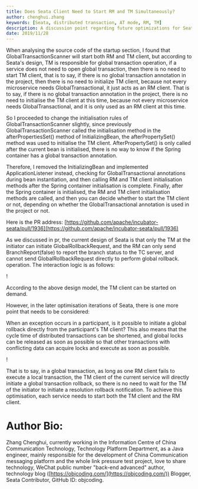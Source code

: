 ```yaml
---
title: Does Seata Client Need to Start RM and TM Simultaneously?
author: chenghui.zhang
keywords: [Seata, distributed transaction, AT mode, RM, TM]
description: A discussion point regarding future optimizations for Seata
date: 2019/11/28
---
```


When analysing the source code of the startup section, I found that GlobalTransactionScanner will start both RM and TM client, but according to Seata's design, TM is responsible for global transaction operation, if a service does not need to open global transaction, then there is no need to start TM client, that is to say, if there is no global transaction annotation in the project, then there is no need to initialize TM client, because not every microservice needs GlobalTransactional, it just acts as an RM client. That is to say, if there is no global transaction annotation in the project, there is no need to initialise the TM client at this time, because not every microservice needs GlobalTransactional, and it is only used as an RM client at this time.


So I proceeded to change the initialisation rules of GlobalTransactionScanner slightly, since previously GlobalTransactionScanner called the initialisation method in the afterPropertiesSet() method of InitializingBean, the afterPropertySet() method was used to initialise the TM client. AfterPropertySet() is only called after the current bean is initialised, there is no way to know if the Spring container has a global transaction annotation.

Therefore, I removed the InitializingBean and implemented ApplicationListener instead, checking for GlobalTransactional annotations during bean instantiation, and then calling RM and TM client initialisation methods after the Spring container initialisation is complete. Finally, after the Spring container is initialised, the RM and TM client initialisation methods are called, and then you can decide whether to start the TM client or not, depending on whether the GlobalTransactional annotation is used in the project or not.

Here is the PR address: [https://github.com/apache/incubator-seata/pull/1936](https://github.com/apache/incubator-seata/pull/1936)

As we discussed in pr, the current design of Seata is that only the TM at the initiator can initiate GlobalRollbackRequest, and the RM can only send BranchReport(false) to report the branch status to the TC server, and cannot send GlobalRollbackRequest directly to perform global rollback. operation. The interaction logic is as follows:

! [](https://gitee.com/objcoding/md-picture/raw/master/img/20191128094250.png)

According to the above design model, the TM client can be started on demand.

However, in the later optimisation iterations of Seata, there is one more point that needs to be considered:

When an exception occurs in a participant, is it possible to initiate a global rollback directly from the participant's TM client? This also means that the cycle time of distributed transactions can be shortened, and global locks can be released as soon as possible so that other transactions with conflicting data can acquire locks and execute as soon as possible.

! [](https://gitee.com/objcoding/md-picture/raw/master/img/20191127202606.png)


That is to say, in a global transaction, as long as one RM client fails to execute a local transaction, the TM client of the current service will directly initiate a global transaction rollback, so there is no need to wait for the TM of the initiator to initiate a resolution rollback notification. To achieve this optimisation, each service needs to start both the TM client and the RM client.

# Author Bio:

Zhang Chenghui, currently working in the Information Centre of China Communication Technology, Technology Platform Department, as a Java engineer, mainly responsible for the development of China Communication messaging platform and the whole link pressure test project, love to share technology, WeChat public number "back-end advanced" author, technology blog ([https://objcoding.com/](https://objcoding.com/)) Blogger, Seata Contributor, GitHub ID: objcoding.
